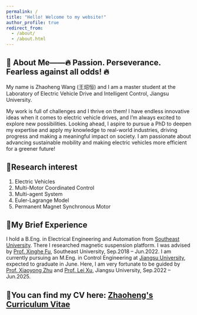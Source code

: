 ```yaml
---
permalink: /
title: "Hello! Welcome to my website!"
author_profile: true
redirect_from: 
  - /about/
  - /about.html
---
```


📌 About Me——🔥 Passion. Perseverance. Fearless against all odds! 🔥
------
My name is Zhaoheng Wang (王炤恒) and I am a master student at the Laboratory of Electric Vehicle Drive and Intelligent Control, Jiangsu University. 

My work is full of challenges and I thrive on them! I have endless innovative ideas when it comes to electric vehicle drives, and I’m always excited to explore new possibilities. Looking ahead, I aspire to pursue a PhD to deepen my expertise and apply my knowledge to real-world industries, driving progress and making a meaningful impact on society. I am passionate about advancing sustainable mobility and making electric vehicles more efficient for a greener future!

📌Research interest
------
1. Electric Vehicles
1. Multi-Motor Coordinated Control
1. Multi-agent System
1. Euler-Lagrange Model
1. Permanent Magnet Synchronous Motor

📌My Brief Experience
------
I hold a B.Eng. in Electrical Engineering and Automation from [Southeast University](https://www.seu.edu.cn/english/). There I researched magnetic suspension platform. I was advised by [Prof. Xinghe Fu](https://ieeexplore.ieee.org/author/37980581000), Southeast University, Sep.2018 – Jun.2022. 
I am currently pursuing an M.Eng. in Control Engineering at [Jiangsu University](https://eng.ujs.edu.cn/), expected to graduate in June. Here, I am very fortunate to be guided by [Prof. Xiaoyong Zhu](https://ieeexplore.ieee.org/author/37536987700) and [Prof. Lei Xu](https://ieeexplore.ieee.org/author/37598371800), Jiangsu University, Sep.2022 – Jun.2025. 

📌You can find my CV here: [Zhaoheng's Curriculum Vitae](../assets/Zhaoheng_AcademicCV.pdf)
------
